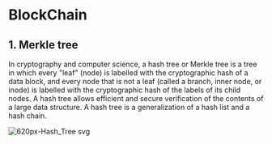 # BlockChain

## 1. Merkle tree

In cryptography and computer science, a hash tree or Merkle tree is a tree in which every "leaf" (node) is labelled with the cryptographic hash of a data block, and every node that is not a leaf (called a branch, inner node, or inode) is labelled with the cryptographic hash of the labels of its child nodes. A hash tree allows efficient and secure verification of the contents of a large data structure. A hash tree is a generalization of a hash list and a hash chain.

![620px-Hash_Tree svg](https://github.com/RATHOD-SHUBHAM/BlockChain/assets/58945964/88758e34-5b1a-42ff-b495-f32383cda850)
